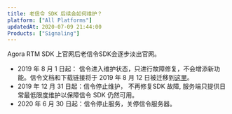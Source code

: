 ```yaml
---
title: 老信令 SDK 后续会如何维护？
platform: ["All Platforms"]
updatedAt: 2020-07-09 21:44:00
Products: ["Signaling"]
---
```

Agora RTM SDK 上官网后老信令SDK会逐步淡出官网。

- 2019 年 8 月 1 日起： 信令进入维护状态，只进行故障修复，不会增添新功能。信令文档和下载链接将于 2019 年 8 月 12 日被迁移到[这里](https://docs.agora.io/cn/Real-time-Messaging/signaling_sunset?platform=All%20Platforms)。
- 2019 年 12 月 31 日起：信令停止维护， 不再修复SDK 故障, 服务端只提供日常最低限度维护以保障信令 SDK 仍然可用。
- 2020 年 6 月 30 日起：信令停止服务，关停信令服务器。